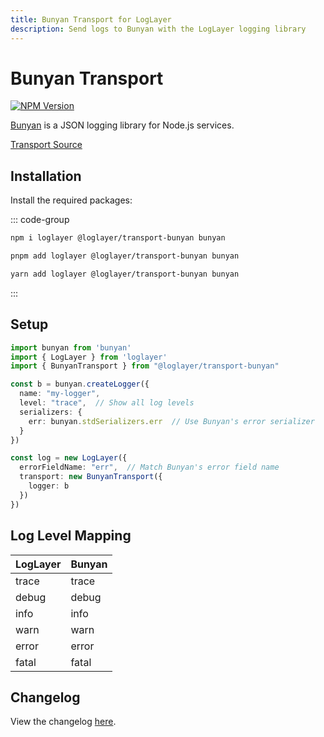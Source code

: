 ```yaml
---
title: Bunyan Transport for LogLayer
description: Send logs to Bunyan with the LogLayer logging library
---
```


# Bunyan Transport

[![NPM Version](https://img.shields.io/npm/v/%40loglayer%2Ftransport-bunyan)](https://www.npmjs.com/package/@loglayer/transport-bunyan)

[Bunyan](https://github.com/trentm/node-bunyan) is a JSON logging library for Node.js services.

[Transport Source](https://github.com/loglayer/loglayer/tree/master/packages/transports/bunyan)

## Installation

Install the required packages:

::: code-group

```sh [npm]
npm i loglayer @loglayer/transport-bunyan bunyan
```

```sh [pnpm]
pnpm add loglayer @loglayer/transport-bunyan bunyan
```

```sh [yarn]
yarn add loglayer @loglayer/transport-bunyan bunyan
```

:::

## Setup

```typescript
import bunyan from 'bunyan'
import { LogLayer } from 'loglayer'
import { BunyanTransport } from "@loglayer/transport-bunyan"

const b = bunyan.createLogger({
  name: "my-logger",
  level: "trace",  // Show all log levels
  serializers: { 
    err: bunyan.stdSerializers.err  // Use Bunyan's error serializer
  }
})

const log = new LogLayer({
  errorFieldName: "err",  // Match Bunyan's error field name
  transport: new BunyanTransport({
    logger: b
  })
})
```

## Log Level Mapping

| LogLayer | Bunyan  |
|----------|---------|
| trace    | trace   |
| debug    | debug   |
| info     | info    |
| warn     | warn    |
| error    | error   |
| fatal    | fatal   |

## Changelog

View the changelog [here](./changelogs/bunyan-changelog.md).

